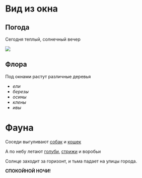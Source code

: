 # Вид из окна
## Погода

Сегодня теплый, солнечный вечер

![](img.jpg)

## Флора
Под окнами растут различные деревья

* *ели*
* *березы*
* _осины_
* *клены*
* _ивы_

# Фауна

Соседи выгуливают  [собак](https://ru.wikipedia.org/wiki/%D0%A1%D0%BE%D0%B1%D0%B0%D0%BA%D0%B0) и [кошек](https://ru.wikipedia.org/wiki/%D0%9A%D0%BE%D1%88%D0%BA%D0%B0)

А по небу летают [голуби](https://ru.wikipedia.org/wiki/%D0%93%D0%BE%D0%BB%D1%83%D0%B1%D0%B8), [стрижи](https://ru.wikipedia.org/wiki/%D0%A1%D1%82%D1%80%D0%B8%D0%B6%D0%B8_(%D0%BF%D0%BE%D0%B4%D0%BE%D1%82%D1%80%D1%8F%D0%B4)) и воробьи

Солнце заходит за горизонт, и тьма падает на улицы города.

**СПОКОЙНОЙ НОЧИ!**